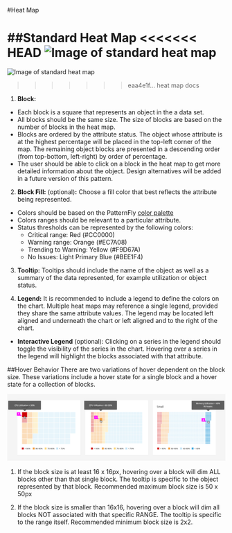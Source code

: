 #Heat Map

##Standard Heat Map
<<<<<<< HEAD
![Image of standard heat map](heat-map-callout1.png)
=======
![Image of standard heat map](card1.png)
>>>>>>> eaa4e1f... heat map docs

1. **Block:**
* Each block is a square that represents an object in the a data set.  
* All blocks should be the same size. The size of blocks are based on the number of blocks in the heat map.
* Blocks are ordered by the attribute status. The object whose attribute is at the highest percentage will be placed in the top-left corner of the map. The remaining object blocks are presented in a descending order (from top-bottom, left-right) by order of percentage.
* The user should be able to click on a block in the heat map to get more detailed information about the object.  Design alternatives will be added in a future version of this pattern.

2. **Block Fill:** (optional)**:** Choose a fill color that best reflects the attribute being represented.
* Colors should be based on the PatternFly [color palette](https://www.patternfly.org/styles/color-palette/)
* Colors ranges should be relevant to a particular attribute. 			
* Status thresholds can be represented by the following colors:			
  * Critical range: Red (#CC0000)		
  * Warning range: Orange (#EC7A08)		
  * Trending to Warning: Yellow (#F9D67A)			
  * No Issues: Light Primary Blue (#BEE1F4)

3. **Tooltip:** Tooltips should include the name of the object as well as a summary of the data represented, for example utilization or object status.

4. **Legend:** It is recommended to include a legend to define the colors on the chart. Multiple heat maps may reference a single legend, provided they share the same attribute values. The legend may be located left aligned and underneath the chart or left aligned and to the right of the chart.
  * **Interactive Legend** (optional): Clicking on a series in the legend should toggle the visibility of the series in the chart. Hovering over a series in the legend will highlight the blocks associated with that attribute.

##Hover Behavior
There are two variations of hover dependent on the block size. These variations include a hover state for a single block and a hover state for a collection of blocks.

![Image of heat map hover callout](heat-map-callout2.png)

1. If the block size is at least 16 x 16px, hovering over a block will dim ALL blocks other than that single block. The tooltip is specific to the object represented by that block. Recommended maximum block size is 50 x 50px

2. If the block size is smaller than 16x16, hovering over a block will dim all blocks NOT associated with that specific RANGE. The tooltip is specific to the range itself. Recommended minimum block size is 2x2.

